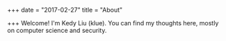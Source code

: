 +++
date = "2017-02-27"
title = "About"

+++
Welcome! I'm Kedy Liu (klue). You can find my thoughts here, mostly on computer science and security.
